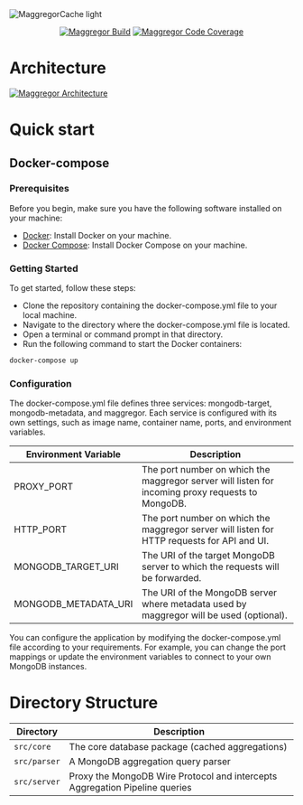 <picture>
  <source media="(prefers-color-scheme: dark)" srcset="https://user-images.githubusercontent.com/32603471/236147320-9c6d40ec-c444-46ce-b6db-9bfed445850a.png">
  <img alt="MaggregorCache light" src="https://user-images.githubusercontent.com/32603471/236147375-5b21bc05-cd61-4177-820a-e116a470c8d6.png">
</picture>

<div align="center">

[![Maggregor Build](https://img.shields.io/github/actions/workflow/status/maggregor/maggregor/tests.yaml?branch=main&label=Build)](#)
[![Maggregor Code Coverage](https://codecov.io/gh/maggregor/maggregor/branch/main/graph/badge.svg?token=etcX0aJ1Er)](https://codecov.io/gh/maggregor/maggregor)

</div>

# Architecture
[![Maggregor Architecture](https://user-images.githubusercontent.com/32603471/236058294-6f0525bd-cb84-4178-a2c6-cc87d742b0e8.png)](#)

# Quick start

## Docker-compose

### Prerequisites

Before you begin, make sure you have the following software installed on your machine:

- [Docker](https://docs.docker.com/get-docker/): Install Docker on your machine.
- [Docker Compose](https://docs.docker.com/compose/install/): Install Docker Compose on your machine.

### Getting Started

To get started, follow these steps:

- Clone the repository containing the docker-compose.yml file to your local machine.
- Navigate to the directory where the docker-compose.yml file is located.
- Open a terminal or command prompt in that directory.
- Run the following command to start the Docker containers:

```bash
docker-compose up
```

### Configuration

The docker-compose.yml file defines three services: mongodb-target, mongodb-metadata, and maggregor. Each service is configured with its own settings, such as image name, container name, ports, and environment variables.

| Environment Variable | Description                                                                                       |
| -------------------- | ------------------------------------------------------------------------------------------------- |
| PROXY_PORT           | The port number on which the maggregor server will listen for incoming proxy requests to MongoDB. |
| HTTP_PORT            | The port number on which the maggregor server will listen for HTTP requests for API and UI.       |
| MONGODB_TARGET_URI   | The URI of the target MongoDB server to which the requests will be forwarded.                     |
| MONGODB_METADATA_URI | The URI of the MongoDB server where metadata used by maggregor will be used (optional).           |

You can configure the application by modifying the docker-compose.yml file according to your requirements. For example, you can change the port mappings or update the environment variables to connect to your own MongoDB instances.

# Directory Structure

| Directory | Description                                                                                                   |
| -------------------- | -------------------------------------------------------------------------------------------------  |
| `src/core`   | The core database package (cached aggregations)                                                            |
| `src/parser` | A MongoDB aggregation query parser                                                                         |
| `src/server` | Proxy the MongoDB Wire Protocol and intercepts Aggregation Pipeline queries                                |
